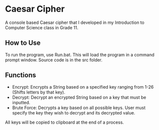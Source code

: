 # Caesar Cipher
A console based Caesar cipher that I developed in my Introduction to Computer Science class in Grade 11.
## How to Use
To run the program, use Run.bat. This will load the program in a command prompt window.
Source code is in the src folder.
## Functions
- Encrypt: Encrypts a String based on a specified key ranging from 1-26 (Shifts letters by that key).
- Decrypt: Decrypt an encrypted String based on a key that must be inputted.
- Brute Force: Decrypts a key based on all possible keys. User must specify the key they wish to decrypt and its decrypted value.

All keys will be copied to clipboard at the end of a process.
